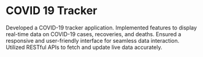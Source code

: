 # COVID 19 Tracker
 Developed a COVID-19 tracker application. Implemented features to display real-time data on COVID-19 cases, recoveries, and deaths. Ensured a responsive and user-friendly interface for seamless data interaction. Utilized RESTful APIs to fetch and update live data accurately.
